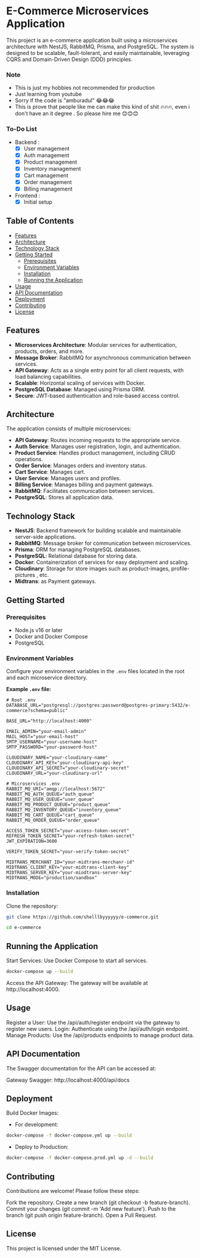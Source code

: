 # E-Commerce Microservices Application

This project is an e-commerce application built using a microservices architecture with NestJS, RabbitMQ, Prisma, and PostgreSQL. The system is designed to be scalable, fault-tolerant, and easily maintainable, leveraging CQRS and Domain-Driven Design (DDD) principles.

### Note

- This is just my hobbies not recommended for production
- Just learning from youtube
- Sorry if the code is "amburadul" 😂😂😂
- This is prove that people like me can make this kind of shit 🔥🔥🔥, even i don't have an it degree . So please hire me 😊😊😊

### To-Do List

- Backend :
  - [x] User management
  - [x] Auth management
  - [x] Product management
  - [x] Inventory management
  - [x] Cart management
  - [x] Order management
  - [x] Billing management
- Frontend :
  - [x] Initial setup

## **Table of Contents**

- [Features](#features)
- [Architecture](#architecture)
- [Technology Stack](#technology-stack)
- [Getting Started](#getting-started)
  - [Prerequisites](#prerequisites)
  - [Environment Variables](#environment-variables)
  - [Installation](#installation)
  - [Running the Application](#running-the-application)
- [Usage](#usage)
- [API Documentation](#api-documentation)
- [Deployment](#deployment)
- [Contributing](#contributing)
- [License](#license)

## **Features**

- **Microservices Architecture**: Modular services for authentication, products, orders, and more.
- **Message Broker**: RabbitMQ for asynchronous communication between services.
- **API Gateway**: Acts as a single entry point for all client requests, with load balancing capabilities.
- **Scalable**: Horizontal scaling of services with Docker.
- **PostgreSQL Database**: Managed using Prisma ORM.
- **Secure**: JWT-based authentication and role-based access control.

## **Architecture**

The application consists of multiple microservices:

- **API Gateway**: Routes incoming requests to the appropriate service.
- **Auth Service**: Manages user registration, login, and authentication.
- **Product Service**: Handles product management, including CRUD operations.
- **Order Service**: Manages orders and inventory status.
- **Cart Service**: Manages cart.
- **User Service**: Manages users and profiles.
- **Billing Service**: Manages billing and payment gateways.
- **RabbitMQ**: Facilitates communication between services.
- **PostgreSQL**: Stores all application data.

## **Technology Stack**

- **NestJS**: Backend framework for building scalable and maintainable server-side applications.
- **RabbitMQ**: Message broker for communication between microservices.
- **Prisma**: ORM for managing PostgreSQL databases.
- **PostgreSQL**: Relational database for storing data.
- **Docker**: Containerization of services for easy deployment and scaling.
- **Cloudinary**: Storage for store images such as product-images, profile-pictures , etc.
- **Midtrans**: as Payment gateways.

## **Getting Started**

### **Prerequisites**

- Node.js v16 or later
- Docker and Docker Compose
- PostgreSQL

### **Environment Variables**

Configure your environment variables in the `.env` files located in the root and each microservice directory.

**Example `.env` file:**

```dotenv
# Root .env
DATABASE_URL="postgresql://postgres:password@postgres-primary:5432/e-commerce?schema=public"

BASE_URL="http://localhost:4000"

EMAIL_ADMIN="your-email-admin"
MAIL_HOST="your-email-host"
SMTP_USERNAME="your-username-host"
SMTP_PASSWORD="your-password-host"

CLOUDINARY_NAME="your-cloudinary-name"
CLOUDINARY_API_KEY="your-cloudinary-api-key"
CLOUDINARY_API_SECRET="your-cloudinary-secret"
CLOUDINARY_URL="your-cloudinary-url"
```

```dotenv
# Microservices .env
RABBIT_MQ_URI="amqp://localhost:5672"
RABBIT_MQ_AUTH_QUEUE="auth_queue"
RABBIT_MQ_USER_QUEUE="user_queue"
RABBIT_MQ_PRODUCT_QUEUE="product_queue"
RABBIT_MQ_INVENTORY_QUEUE="inventory_queue"
RABBIT_MQ_CART_QUEUE="cart_queue"
RABBIT_MQ_ORDER_QUEUE="order_queue"

ACCESS_TOKEN_SECRET="your-access-token-secret"
REFRESH_TOKEN_SECRET="your-refresh-token-secret"
JWT_EXPIRATION=3600

VERIFY_TOKEN_SECRET="your-verify-token-secret"

MIDTRANS_MERCHANT_ID="your-midtrans-merchanr-id"
MIDTRANS_CLIENT_KEY="your-midtrans-client-key"
MIDTRANS_SERVER_KEY="your-miodtrans-server-key"
MIDTRANS_MODE="production/sandbox"
```

### **Installation**

Clone the repository:

```bash
git clone https://github.com/shelllbyyyyyy/e-commerce.git

cd e-commerce
```

## **Running the Application**

Start Services: Use Docker Compose to start all services.

```bash
docker-compose up --build
```

Access the API Gateway: The gateway will be available at http://localhost:4000.

## **Usage**

Register a User: Use the /api/auth/register endpoint via the gateway to register new users.
Login: Authenticate using the /api/auth/login endpoint.
Manage Products: Use the /api/products endpoints to manage product data.

## **API Documentation**

The Swagger documentation for the API can be accessed at:

Gateway Swagger: http://localhost:4000/api/docs

## **Deployment**

Build Docker Images:

- For development:

```bash
docker-compose -f docker-compose.yml up --build
```

- Deploy to Production:

```bash
docker-compose -f docker-compose.prod.yml up -d --build
```

## **Contributing**

Contributions are welcome! Please follow these steps:

Fork the repository.
Create a new branch (git checkout -b feature-branch).
Commit your changes (git commit -m 'Add new feature').
Push to the branch (git push origin feature-branch).
Open a Pull Request.

## **License**

This project is licensed under the MIT License.
